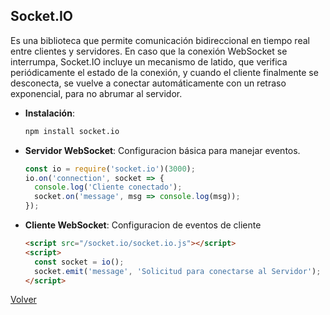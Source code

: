 ## Socket.IO

Es una biblioteca que permite comunicación bidireccional en tiempo real entre clientes y servidores.
En caso que la conexión WebSocket se interrumpa, Socket.IO incluye un mecanismo de latido, que verifica periódicamente el estado de la conexión, y cuando el cliente finalmente se desconecta, se vuelve a conectar automáticamente con un retraso exponencial, para no abrumar al servidor.

* __Instalación__:
    ```bash
    npm install socket.io
    ```
* __Servidor WebSocket__: Configuracion básica para manejar eventos.
    ```js
    const io = require('socket.io')(3000);
    io.on('connection', socket => {
      console.log('Cliente conectado');
      socket.on('message', msg => console.log(msg));
    });
    ```
* __Cliente WebSocket__: Configuracion de eventos de cliente
  ```html
  <script src="/socket.io/socket.io.js"></script>
  <script>
    const socket = io();
    socket.emit('message', 'Solicitud para conectarse al Servidor');
  </script>
  ```

[Volver](../readme.md)
